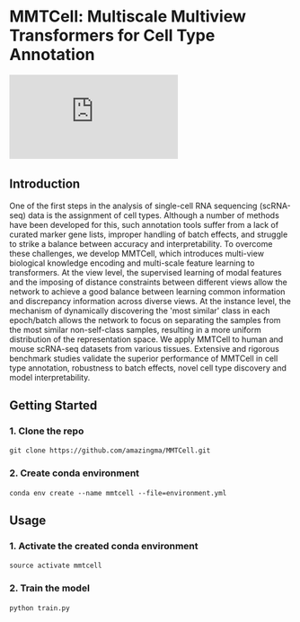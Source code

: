 # MMTCell: Multiscale Multiview Transformers for Cell Type Annotation
![MMTCell](https://github.com/amazingma/MMTCell/blob/main/figures/model.pdf)

## Introduction
One of the first steps in the analysis of single-cell RNA sequencing (scRNA-seq) data is the assignment of cell types. Although a number of methods have been developed for this, such annotation tools suffer from a lack of curated marker gene lists, improper handling of batch effects, and struggle to strike a balance between accuracy and interpretability. To overcome these challenges, we develop MMTCell, which introduces multi-view biological knowledge encoding and multi-scale feature learning to transformers. At the view level, the supervised learning of modal features and the imposing of distance constraints between different views allow the network to achieve a good balance between learning common information and discrepancy information across diverse views. At the instance level, the mechanism of dynamically discovering the 'most similar' class in each epoch/batch allows the network to focus on separating the samples from the most similar non-self-class samples, resulting in a more uniform distribution of the representation space. We apply MMTCell to human and mouse scRNA-seq datasets from various tissues. Extensive and rigorous benchmark studies validate the superior performance of MMTCell in cell type annotation, robustness to batch effects, novel cell type discovery and model interpretability.

## Getting Started
### 1. Clone the repo
```
git clone https://github.com/amazingma/MMTCell.git
```
### 2. Create conda environment
```
conda env create --name mmtcell --file=environment.yml
```

## Usage
### 1. Activate the created conda environment
```
source activate mmtcell
```
### 2. Train the model
```
python train.py
```
